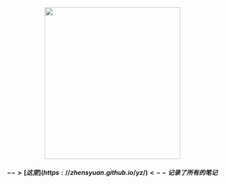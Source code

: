<div style="text-align:center"><img src="https://pic3.zhimg.com/80/v2-610c797a92a5db443d2736061c2299a6_720w.jpg" width = "305" height = "343" align=center/></div>  

#### $$-->[这里](https://zhensyuan.github.io/yz/)<-- 记录了所有的笔记  $$
